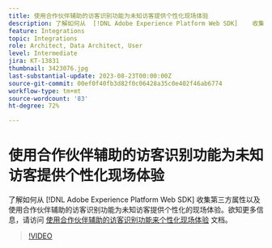 ```yaml
---
title: 使用合作伙伴辅助的访客识别功能为未知访客提供个性化现场体验
description: 了解如何从  [!DNL Adobe Experience Platform Web SDK]    收集第三方属性以及使用合作伙伴辅助的访客识别功能为未知访客提供个性化的现场体验。
feature: Integrations
topic: Integrations
role: Architect, Data Architect, User
level: Intermediate
jira: KT-13831
thumbnail: 3423076.jpg
last-substantial-update: 2023-08-23T00:00:00Z
source-git-commit: 00ef0f40fb3d82f0c06428a35c0e402f46ab6774
workflow-type: tm+mt
source-wordcount: '83'
ht-degree: 72%

---
```


# 使用合作伙伴辅助的访客识别功能为未知访客提供个性化现场体验

了解如何从 [!DNL Adobe Experience Platform Web SDK]   收集第三方属性以及使用合作伙伴辅助的访客识别功能为未知访客提供个性化的现场体验。欲知更多信息，请访问 [使用合作伙伴辅助的访客识别功能来个性化现场体验](https://experienceleague.adobe.com/docs/experience-platform/rtcdp/use-cases/partner-data/onsite-personalization.html) 文档。

>[!VIDEO](https://video.tv.adobe.com/v/3423076/?learn=on)

